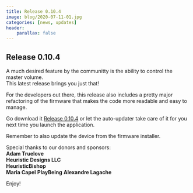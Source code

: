 ```yaml
---
title: Release 0.10.4
image: blog/2020-07-11-01.jpg
categories: [news, updates]
header:
    parallax: false
---
```


## Release 0.10.4

A much desired feature by the communitty is the ability to control the master volume.  
This latest release brings you just that!  

For the developers out there, this release also includes a pretty major refactoring of the firmware that makes
the code more readable and easy to manage.

Go download it [Release 0.10.4](https://github.com/t3knomanzer/maxmix-software/releases/download/0.10.4/Maxmix.0.10.4.msi) or let the auto-updater take care of it for you next time you launch the application.

Remember to also update the device from the firmware installer.

Special thanks to our donors and sponsors:  
**Adam Truelove**  
**Heuristic Designs LLC**  
**HeuristicBishop**  
**Maria Capel**
**PlayBeing**
**Alexandre Lagache**

Enjoy!
